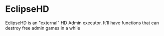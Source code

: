 # EclipseHD
EclipseHD is an "external" HD Admin executor. It'll have functions that can destroy free admin games in a while
